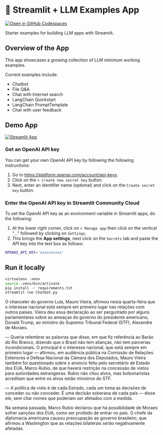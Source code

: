 # 🎈 Streamlit + LLM Examples App

[![Open in GitHub Codespaces](https://github.com/codespaces/badge.svg)](https://codespaces.new/streamlit/llm-examples?quickstart=1)

Starter examples for building LLM apps with Streamlit.

## Overview of the App

This app showcases a growing collection of LLM minimum working examples.

Current examples include:

- Chatbot
- File Q&A
- Chat with Internet search
- LangChain Quickstart
- LangChain PromptTemplate
- Chat with user feedback

## Demo App

[![Streamlit App](https://static.streamlit.io/badges/streamlit_badge_black_white.svg)](https://llm-examples.streamlit.app/)

### Get an OpenAI API key

You can get your own OpenAI API key by following the following instructions:

1. Go to https://platform.openai.com/account/api-keys.
2. Click on the `+ Create new secret key` button.
3. Next, enter an identifier name (optional) and click on the `Create secret key` button.

### Enter the OpenAI API key in Streamlit Community Cloud

To set the OpenAI API key as an environment variable in Streamlit apps, do the following:

1. At the lower right corner, click on `< Manage app` then click on the vertical "..." followed by clicking on `Settings`.
2. This brings the **App settings**, next click on the `Secrets` tab and paste the API key into the text box as follows:

```sh
OPENAI_API_KEY='xxxxxxxxxx'
```

## Run it locally

```sh
virtualenv .venv
source .venv/bin/activate
pip install -r requirements.txt
streamlit run Chatbot.py
```


O chanceler do governo Lula, Mauro Vieira, afirmou nesta quarta-feira que o interesse nacional está sempre em primeiro lugar nas relações com outros países. Vieira deu essa declaração ao ser perguntado por alguns parlamentares sobre as ameaças do governo do presidente americano, Donald Trump, ao ministro do Supremo Tribunal Federal (STF), Alexandre de Moraes.

— Queria relembrar as palavras que disse, em que fiz referência ao Barão do Rio Branco, dizendo que o Brasil não tem alianças, não tem parcerias incondicionais. O principal é o interesse nacional, que está sempre em primeiro lugar — afirmou, em audiência pública na Comissão de Relações Exteriores e Defesa Nacional da Câmara dos Deputados, Mauro Vieira também foi questionado sobre o anúncio feito pelo secretário de Estado dos EUA, Marco Rubio, de que haverá restrição na concessão de vistos para autoridades estrangeiras. Rubio não citou alvos, mas bolsonaristas acreditam que entre os alvos estão ministros do STF.

— A política de visto é de cada Estrado, cada um toma as decisões de conceder ou não conceder. É uma decisão soberana de cada país — disse ele, sem citar nomes que poderiam ser afetados com a medida.

Na semana passada, Marco Rubio declarou que há possibilidade de Moraes sofrer sanções dos EUA, como ser proibido de entrar no país. O chefe da diplomacia americana causou preocupação ao governo brasileiro, que afirmou a Washington que as relações bilaterais serão negativamente afetadas.